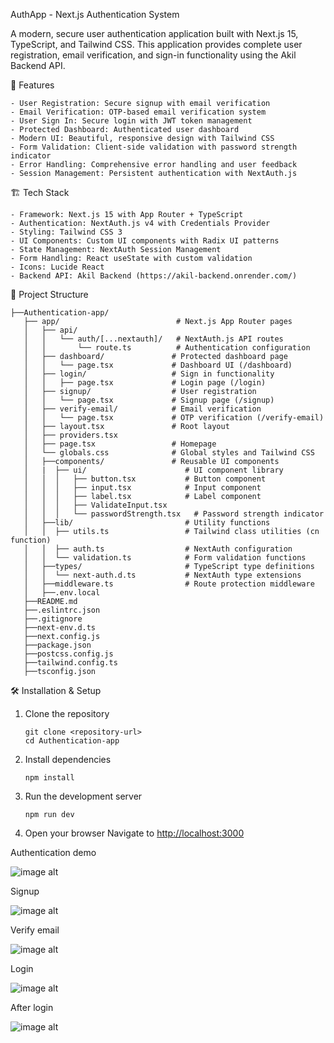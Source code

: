 
AuthApp - Next.js Authentication System

A modern, secure user authentication application built with Next.js 15, TypeScript, and Tailwind CSS. This application provides complete user registration, email verification, and sign-in functionality using the Akil Backend API.

🚀 Features

    - User Registration: Secure signup with email verification
    - Email Verification: OTP-based email verification system  
    - User Sign In: Secure login with JWT token management
    - Protected Dashboard: Authenticated user dashboard
    - Modern UI: Beautiful, responsive design with Tailwind CSS
    - Form Validation: Client-side validation with password strength indicator
    - Error Handling: Comprehensive error handling and user feedback
    - Session Management: Persistent authentication with NextAuth.js

🏗️ Tech Stack

    - Framework: Next.js 15 with App Router + TypeScript
    - Authentication: NextAuth.js v4 with Credentials Provider
    - Styling: Tailwind CSS 3
    - UI Components: Custom UI components with Radix UI patterns
    - State Management: NextAuth Session Management
    - Form Handling: React useState with custom validation
    - Icons: Lucide React
    - Backend API: Akil Backend (https://akil-backend.onrender.com/)

📁 Project Structure

    ├──Authentication-app/
       ├── app/                          # Next.js App Router pages
       │   ├── api/
       │   │   └── auth/[...nextauth]/   # NextAuth.js API routes
       │   │       └── route.ts          # Authentication configuration
       │   ├── dashboard/               # Protected dashboard page
       │   │   └── page.tsx             # Dashboard UI (/dashboard)
       │   ├── login/                   # Sign in functionality
       │   │   ├── page.tsx             # Login page (/login)
       │   ├── signup/                  # User registration
       │   │   └── page.tsx             # Signup page (/signup)
       │   ├── verify-email/            # Email verification
       │   │   └── page.tsx             # OTP verification (/verify-email)
       │   ├── layout.tsx               # Root layout
       │   ├── providers.tsx
       │   ├── page.tsx                 # Homepage
       │   └── globals.css              # Global styles and Tailwind CSS
       │   ├──components/               # Reusable UI components
       │   |  ├── ui/                      # UI component library
       │   │  │   ├── button.tsx           # Button component
       │   │  │   ├── input.tsx            # Input component
       │   │  │   ├── label.tsx            # Label component
       │   │  │   ├── ValidateInput.tsx
       │   │  │   └── passwordStrength.tsx   # Password strength indicator
       │   ├──lib/                         # Utility functions
       │   │  ├── utils.ts                 # Tailwind class utilities (cn function)
       │   │  ├── auth.ts                  # NextAuth configuration
       │   │  └── validation.ts            # Form validation functions
       │   ├──types/                       # TypeScript type definitions
       │   │  └── next-auth.d.ts           # NextAuth type extensions
       │   ├──middleware.ts                # Route protection middleware
       │   ├──.env.local
       ├──README.md
       ├──.eslintrc.json
       ├──.gitignore
       ├──next-env.d.ts
       ├──next.config.js
       ├──package.json
       ├──postcss.config.js
       ├──tailwind.config.ts
       ├──tsconfig.json

🛠️ Installation & Setup

1. Clone the repository

       git clone <repository-url>
       cd Authentication-app
   

2. Install dependencies
  
       npm install


3. Run the development server
   
       npm run dev
 

4. Open your browser
   Navigate to [http://localhost:3000](http://localhost:3000)


Authentication demo

![image alt](https://github.com/7Dagm21/A2SV-tasks/blob/d89f693d5a8ba6923e613408e9a1b799ffa0d547/Authentication-app/auth%20demo.png)

Signup

![image alt](https://github.com/7Dagm21/A2SV-tasks/blob/d89f693d5a8ba6923e613408e9a1b799ffa0d547/Authentication-app/signup.png)

Verify email

![image alt](https://github.com/7Dagm21/A2SV-tasks/blob/d89f693d5a8ba6923e613408e9a1b799ffa0d547/Authentication-app/verify%20email.png)

Login

![image alt](https://github.com/7Dagm21/A2SV-tasks/blob/d89f693d5a8ba6923e613408e9a1b799ffa0d547/Authentication-app/login.png)

After login

![image alt](https://github.com/7Dagm21/A2SV-tasks/blob/d89f693d5a8ba6923e613408e9a1b799ffa0d547/Authentication-app/after%20login.png)
